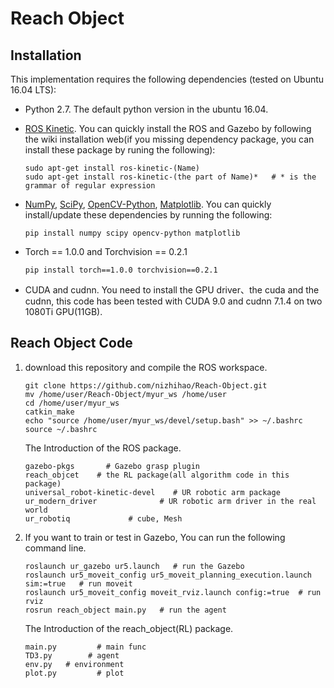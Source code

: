 # Reach Object

## Installation

This implementation requires the following dependencies (tested on Ubuntu 16.04 LTS):

- Python 2.7. The default python version in the ubuntu 16.04.

- [ROS Kinetic](http://wiki.ros.org/Installation/Ubuntu). You can quickly install the ROS and Gazebo by following the wiki installation web(if you missing dependency package, you can install these package by runing the following):

  ```shell
  sudo apt-get install ros-kinetic-(Name)
  sudo apt-get install ros-kinetic-(the part of Name)*   # * is the grammar of regular expression
  ```

- [NumPy](http://www.numpy.org/), [SciPy](https://www.scipy.org/scipylib/index.html), [OpenCV-Python](https://docs.opencv.org/3.0-beta/doc/py_tutorials/py_tutorials.html), [Matplotlib](https://matplotlib.org/). You can quickly install/update these dependencies by running the following:

  ```shell
  pip install numpy scipy opencv-python matplotlib
  ```

- Torch == 1.0.0 and Torchvision == 0.2.1

  ```shell
  pip install torch==1.0.0 torchvision==0.2.1
  ```

- CUDA and cudnn. You need to install the GPU driver、the cuda and the cudnn, this code has been tested with CUDA 9.0 and cudnn 7.1.4 on two 1080Ti GPU(11GB).

## Reach Object Code

1. download this repository and compile the ROS workspace.

   ```shell
   git clone https://github.com/nizhihao/Reach-Object.git
   mv /home/user/Reach-Object/myur_ws /home/user
   cd /home/user/myur_ws
   catkin_make
   echo "source /home/user/myur_ws/devel/setup.bash" >> ~/.bashrc
   source ~/.bashrc
   ```

   The Introduction of the ROS package.

   ```shell
   gazebo-pkgs       # Gazebo grasp plugin
   reach_objcet    # the RL package(all algorithm code in this package)
   universal_robot-kinetic-devel  	# UR robotic arm package
   ur_modern_driver 		     # UR robotic arm driver in the real world 
   ur_robotiq 			  # cube, Mesh
   ```
   
2. If you want to train or test in Gazebo,  You can run the following command line.

   ```shell
   roslaunch ur_gazebo ur5.launch   # run the Gazebo
   roslaunch ur5_moveit_config ur5_moveit_planning_execution.launch sim:=true   # run moveit
   roslaunch ur5_moveit_config moveit_rviz.launch config:=true  # run rviz
   rosrun reach_object main.py   # run the agent
   ```
   
   The Introduction of the reach_object(RL) package.
   
   ```shell
   main.py   	   # main func
   TD3.py   	 # agent 
   env.py   # environment
   plot.py		   # plot
   ```
   
   

